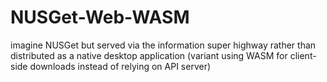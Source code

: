 # NUSGet-Web-WASM
imagine NUSGet but served via the information super highway rather than distributed as a native desktop application (variant using WASM for client-side downloads instead of relying on API server)
